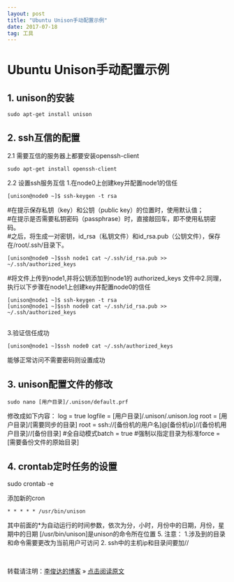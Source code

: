 ```yaml
---
layout: post
title: "Ubuntu Unison手动配置示例"
date: 2017-07-18   
tag: 工具
---
```


# Ubuntu Unison手动配置示例
## 1. unison的安装

```
sudo apt-get install unison
```

## 2. ssh互信的配置
2.1 需要互信的服务器上都要安装openssh-client

```
sudo apt-get install openssh-client
```

2.2 设置ssh服务互信
1.在node0上创建key并配置node1的信任

```
[unison@node0 ~]$ ssh-keygen -t rsa
```

#在提示保存私钥（key）和公钥（public key）的位置时，使用默认值；  
#在提示是否需要私钥密码（passphrase）时，直接敲回车，即不使用私钥密码。  
#之后，将生成一对密钥，id_rsa（私钥文件）和id_rsa.pub（公钥文件），保存在/root/.ssh/目录下。


```
[unison@node0 ~]$ssh node1 cat ~/.ssh/id_rsa.pub >> ~/.ssh/authorized_keys
```

#将文件上传到node1,并将公钥添加到node1的 authorized_keys 文件中2.同理，执行以下步骤在node1上创建key并配置node0的信任

```
[unison@node1 ~]$ ssh-keygen -t rsa
[unison@node1 ~]$ssh node0 cat ~/.ssh/id_rsa.pub >> ~/.ssh/authorized_keys
```

## 
3.验证信任成功

```
[unison@node1 ~]$ssh node0 cat ~/.ssh/authorized_keys
```
能够正常访问不需要密码则设置成功
## 3. unison配置文件的修改

```
sudo nano [用户目录]/.unison/default.prf
```


修改成如下内容：
log = true
logfile = [用户目录]/.unison/.unison.log
root = [用户目录]/[需要同步的目录]
root = ssh://[备份机的用户名]@[备份机ip]//[备份机用户目录]//[备份目录]
#全自动模式batch = true
#强制以指定目录为标准force = [需要备份文件的原始目录] 

## 4. crontab定时任务的设置
sudo crontab -e

添加新的cron

```
* * * * * /usr/bin/unison
```


其中前面的*为自动运行的时间参数，依次为分，小时，月份中的日期，月份，星期中的日期
[/usr/bin/unison]是unison的命令所在位置
5. 注意：
1.涉及到的目录和命令需要更改为当前用户可访问
2. ssh中的主机ip和目录间要加//

<br>

转载请注明：[李俊达的博客](http://wisnic.com) » [点击阅读原文](http://wisnic.com/2017/07/UnisonConfigExample/)
